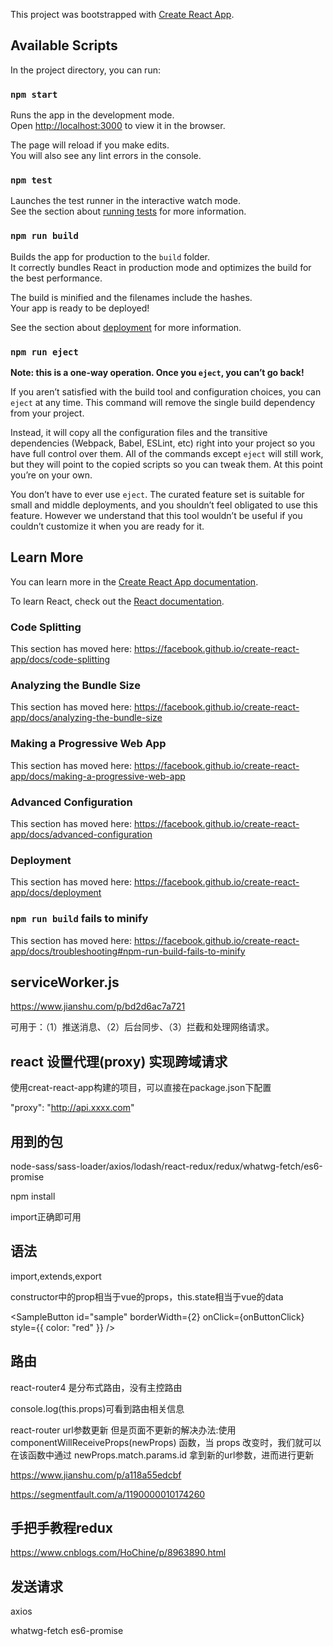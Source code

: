 This project was bootstrapped with [Create React App](https://github.com/facebook/create-react-app).

## Available Scripts

In the project directory, you can run:

### `npm start`

Runs the app in the development mode.<br>
Open [http://localhost:3000](http://localhost:3000) to view it in the browser.

The page will reload if you make edits.<br>
You will also see any lint errors in the console.

### `npm test`

Launches the test runner in the interactive watch mode.<br>
See the section about [running tests](https://facebook.github.io/create-react-app/docs/running-tests) for more information.

### `npm run build`

Builds the app for production to the `build` folder.<br>
It correctly bundles React in production mode and optimizes the build for the best performance.

The build is minified and the filenames include the hashes.<br>
Your app is ready to be deployed!

See the section about [deployment](https://facebook.github.io/create-react-app/docs/deployment) for more information.

### `npm run eject`

**Note: this is a one-way operation. Once you `eject`, you can’t go back!**

If you aren’t satisfied with the build tool and configuration choices, you can `eject` at any time. This command will remove the single build dependency from your project.

Instead, it will copy all the configuration files and the transitive dependencies (Webpack, Babel, ESLint, etc) right into your project so you have full control over them. All of the commands except `eject` will still work, but they will point to the copied scripts so you can tweak them. At this point you’re on your own.

You don’t have to ever use `eject`. The curated feature set is suitable for small and middle deployments, and you shouldn’t feel obligated to use this feature. However we understand that this tool wouldn’t be useful if you couldn’t customize it when you are ready for it.

## Learn More

You can learn more in the [Create React App documentation](https://facebook.github.io/create-react-app/docs/getting-started).

To learn React, check out the [React documentation](https://reactjs.org/).

### Code Splitting

This section has moved here: https://facebook.github.io/create-react-app/docs/code-splitting

### Analyzing the Bundle Size

This section has moved here: https://facebook.github.io/create-react-app/docs/analyzing-the-bundle-size

### Making a Progressive Web App

This section has moved here: https://facebook.github.io/create-react-app/docs/making-a-progressive-web-app

### Advanced Configuration

This section has moved here: https://facebook.github.io/create-react-app/docs/advanced-configuration

### Deployment

This section has moved here: https://facebook.github.io/create-react-app/docs/deployment

### `npm run build` fails to minify

This section has moved here: https://facebook.github.io/create-react-app/docs/troubleshooting#npm-run-build-fails-to-minify

## serviceWorker.js

https://www.jianshu.com/p/bd2d6ac7a721

可用于：（1）推送消息、（2）后台同步、（3）拦截和处理网络请求。

## react 设置代理(proxy) 实现跨域请求

使用creat-react-app构建的项目，可以直接在package.json下配置

"proxy": "http://api.xxxx.com"

## 用到的包

node-sass/sass-loader/axios/lodash/react-redux/redux/whatwg-fetch/es6-promise

npm install

import正确即可用

## 语法

import,extends,export

constructor中的prop相当于vue的props，this.state相当于vue的data

<SampleButton id="sample" borderWidth={2} onClick={onButtonClick} style={{ color: "red" }} />

## 路由

react-router4 是分布式路由，没有主控路由

console.log(this.props)可看到路由相关信息

react-router url参数更新 但是页面不更新的解决办法:使用 componentWillReceiveProps(newProps) 函数，当 props 改变时，我们就可以在该函数中通过 newProps.match.params.id 拿到新的url参数，进而进行更新

https://www.jianshu.com/p/a118a55edcbf

https://segmentfault.com/a/1190000010174260

## 手把手教程redux

https://www.cnblogs.com/HoChine/p/8963890.html

## 发送请求

axios

whatwg-fetch es6-promise